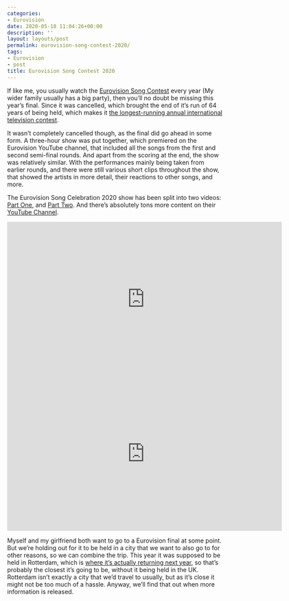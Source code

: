 ```yaml
---
categories:
- Eurovision
date: 2020-05-18 11:04:26+00:00
description: ''
layout: layouts/post
permalink: eurovision-song-contest-2020/
tags:
- Eurovision
- post
title: Eurovision Song Contest 2020
---
```


<p>If like me, you usually watch the <a href="https://eurovision.tv">Eurovision Song Contest</a> every year (My wider family usually has a big party), then you&#8217;ll no doubt be missing this year&#8217;s final. Since it was cancelled, which brought the end of it&#8217;s run of 64 years of being held, which makes it <a href="https://www.guinnessworldrecords.com/news/2015/5/eurovision-recognised-by-guinness-world-records-as-the-longest-running-annual-tv-379520?fb_comment_id=772846319496857_773219942792828/">the longest-running annual international television contest</a>.</p>
<p>It wasn&#8217;t completely cancelled though, as the final did go ahead in some form. A three-hour show was put together, which premiered on the Eurovision YouTube channel, that included all the songs from the first and second semi-final rounds. And apart from the scoring at the end, the show was relatively similar. With the performances mainly being taken from earlier rounds, and there were still various short clips throughout the show, that showed the artists in more detail, their reactions to other songs, and more.</p>
<p>The Eurovision Song Celebration 2020 show has been split into two videos: <a href="https://www.youtube.com/watch?v=xNk7fAqYLiw">Part One</a>, and <a href="https://www.youtube.com/watch?v=u4A6hstelW0">Part Two</a>. And there&#8217;s absolutely tons more content on their <a href="https://www.youtube.com/channel/UCRpjHHu8ivVWs73uxHlWwFA">YouTube Channel</a>.</p>
<span class="embed-youtube" style="text-align:center; display: block;"><iframe class='youtube-player' width='640' height='360' src='https://www.youtube-nocookie.com/embed/xNk7fAqYLiw?version=3&#038;rel=1&#038;fs=1&#038;autohide=2&#038;showsearch=0&#038;showinfo=1&#038;iv_load_policy=1&#038;wmode=transparent' allowfullscreen='true' style='border:0;'></iframe></span>
<span class="embed-youtube" style="text-align:center; display: block;"><iframe class='youtube-player' width='640' height='360' src='https://www.youtube-nocookie.com/embed/u4A6hstelW0?version=3&#038;rel=1&#038;fs=1&#038;autohide=2&#038;showsearch=0&#038;showinfo=1&#038;iv_load_policy=1&#038;wmode=transparent' allowfullscreen='true' style='border:0;'></iframe></span>
<p>Myself and my girlfriend both want to go to a Eurovision final at some point. But we&#8217;re holding out for it to be held in a city that we want to also go to for other reasons, so we can combine the trip. This year it was supposed to be held in Rotterdam, which is <a href="https://eurovision.tv/story/eurovision-song-contest-to-return-to-rotterdam-in-2021">where it&#8217;s actually returning next year</a>, so that&#8217;s probably the closest it&#8217;s going to be, without it being held in the UK. Rotterdam isn&#8217;t exactly a city that we&#8217;d travel to usually, but as it&#8217;s close it might not be too much of a hassle. Anyway, we&#8217;ll find that out when more information is released.</p>